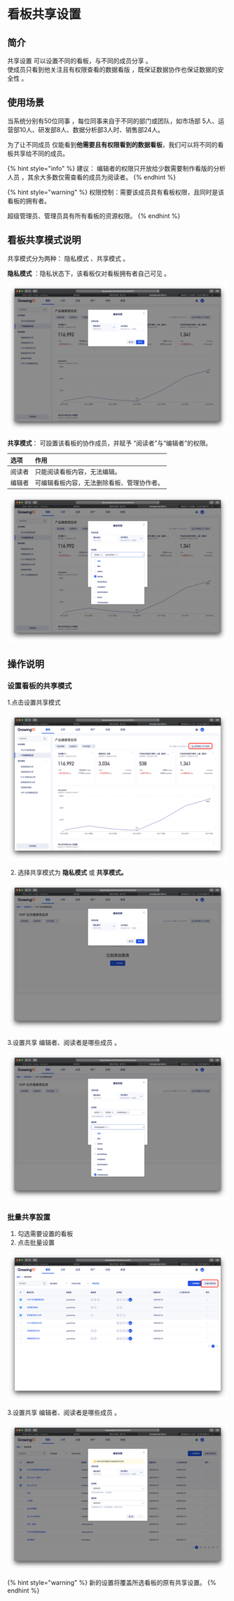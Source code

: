 # 看板共享设置

## 简介

共享设置 可以设置不同的看板，与不同的成员分享 。  
使成员只看到他关注且有权限查看的数据看版 ，既保证数据协作也保证数据的安全性 。 

## 使用场景

当系统分别有50位同事 ，每位同事来自于不同的部门或团队，如市场部 5人、运营部10人、研发部8人、数据分析部3人时、销售部24人。

为了让不同成员 仅能看到**他需要且有权限看到的数据看板**，我们可以将不同的看板共享给不同的成员。 

{% hint style="info" %}
建议： 编辑者的权限只开放给少数需要制作看版的分析人员  ，其余大多数仅需查看的成员为阅读者。
{% endhint %}

{% hint style="warning" %}
权限控制：需要该成员具有看板权限，且同时是该看板的拥有者。

超级管理员、管理员具有所有看板的资源权限。
{% endhint %}

## 看板共享模式说明

共享模式分为两种： 隐私模式 、共享模式 。 

**隐私模式** ：隐私状态下，该看板仅对看板拥有者自己可见 。

![](../../.gitbook/assets/ying-mu-jie-tu-20200520-xia-wu-1.40.59.png)

**共享模式**： 可設置该看板的协作成员，并赋予 “阅读者”与“编辑者”的权限。

| 选项 | 作用 |
| :--- | :--- |
| 阅读者 | 只能阅读看板内容，无法编辑。 |
| 编辑者 | 可编辑看板内容，无法删除看板、管理协作者。 |

![](../../.gitbook/assets/ying-mu-jie-tu-20200520-xia-wu-1.43.38.png)

## 操作说明

### 设置看板的共享模式

1.点击设置共享模式 

![](../../.gitbook/assets/ying-mu-jie-tu-20200520-xia-wu-2.05.14.png)

2. 选择共享模式为 **隐私模式** 或 **共享模式。**

![](../../.gitbook/assets/ying-mu-jie-tu-20200520-xia-wu-2.09.12.png)

3.设置共享 编辑者、阅读者是哪些成员 。

![](../../.gitbook/assets/ying-mu-jie-tu-20200520-xia-wu-2.10.36.png)

### 批量共享設置

1. 勾选需要设置的看板 
2. 点击批量设置

![](../../.gitbook/assets/ying-mu-jie-tu-20200520-xia-wu-2.06.46.png)

3.设置共享 编辑者、阅读者是哪些成员 。

![](../../.gitbook/assets/ying-mu-jie-tu-20200520-xia-wu-2.15.09.png)

{% hint style="warning" %}
新的设置将覆盖所选看板的原有共享设置。
{% endhint %}



